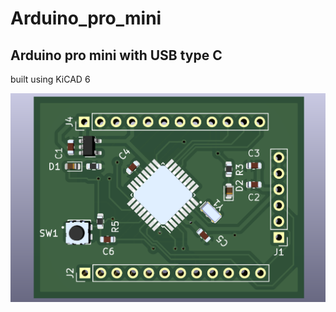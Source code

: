 # Arduino_pro_mini
## Arduino pro mini with USB type C 

built using KiCAD 6

![alt text](https://github.com/amrithHN/Arduino_pro_mini/blob/master/screenshots/Screenshot%20from%202022-05-20%2021-06-17.png)

